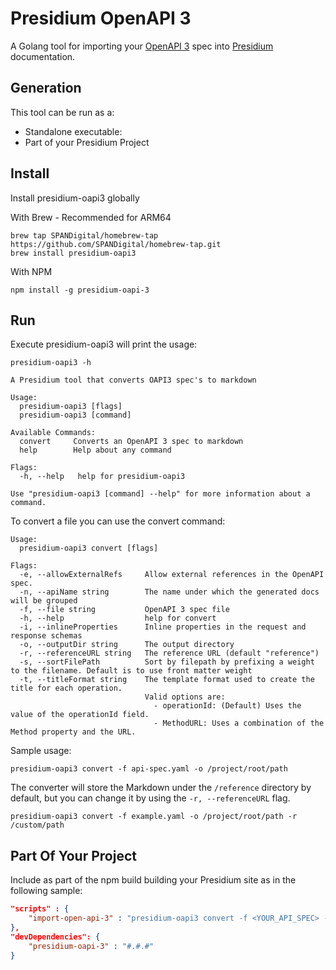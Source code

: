 # Presidium OpenAPI 3

A Golang tool for importing your [OpenAPI 3](https://spec.openapis.org/oas/v3.0.3) spec into 
[Presidium](http://presidium.spandigital.net) documentation.

## Generation

This tool can be run as a:

- Standalone executable:
- Part of your Presidium Project

## Install

Install presidium-oapi3 globally

With Brew - Recommended for ARM64
```shell
brew tap SPANDigital/homebrew-tap https://github.com/SPANDigital/homebrew-tap.git
brew install presidium-oapi3

```

With NPM
```shell
npm install -g presidium-oapi-3
```

## Run

Execute presidium-oapi3 will print the usage:

```shell
presidium-oapi3 -h
```

```text
A Presidium tool that converts OAPI3 spec's to markdown

Usage:
  presidium-oapi3 [flags]
  presidium-oapi3 [command]

Available Commands:
  convert     Converts an OpenAPI 3 spec to markdown
  help        Help about any command

Flags:
  -h, --help   help for presidium-oapi3

Use "presidium-oapi3 [command] --help" for more information about a command.
```

To convert a file you can use the convert command:

```text
Usage:
  presidium-oapi3 convert [flags]

Flags:
  -e, --allowExternalRefs     Allow external references in the OpenAPI spec. 
  -n, --apiName string        The name under which the generated docs will be grouped
  -f, --file string           OpenAPI 3 spec file
  -h, --help                  help for convert
  -i, --inlineProperties      Inline properties in the request and response schemas
  -o, --outputDir string      The output directory
  -r, --referenceURL string   The reference URL (default "reference")
  -s, --sortFilePath          Sort by filepath by prefixing a weight to the filename. Default is to use front matter weight
  -t, --titleFormat string    The template format used to create the title for each operation. 
                              Valid options are: 
                                - operationId: (Default) Uses the value of the operationId field.
                                - MethodURL: Uses a combination of the Method property and the URL.
```

Sample usage:
```shell
presidium-oapi3 convert -f api-spec.yaml -o /project/root/path
```

The converter will store the Markdown under the `/reference` directory by default, but you can change it by using the `-r, --referenceURL` flag.
```shell
presidium-oapi3 convert -f example.yaml -o /project/root/path -r /custom/path
```

## Part Of Your Project

Include as part of the npm build building your Presidium site as in the following sample:

```json
"scripts" : {
    "import-open-api-3" : "presidium-oapi3 convert -f <YOUR_API_SPEC> -o <THE_OUTPUT_DIRECTORY> -r <THE_PRESIDIUM_REFERENCE_URL>"
},
"devDependencies": {
    "presidium-oapi-3" : "#.#.#"
}
```
